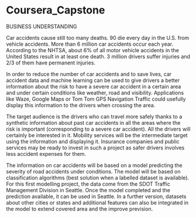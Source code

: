 # Coursera_Capstone

BUSINESS UNDERSTANDING

Car accidents cause still too many deaths. 90 die every day in the U.S. from vehicle accidents. More than 6 million car accidents occur each year. According to the NHTSA, about 6% of all motor vehicle accidents in the United States result in at least one death. 3 million drivers suffer injuries and 2/3 of them have permanent injuries.

In order to reduce the number of car accidents and to save lives, car accident data and machine learning can be used to give drivers a better information about the risk to have a severe car accident in a certain area and under certain conditions like weather, road and visibility. Applications like Waze, Google Maps or Tom Tom GPS Navigation Traffic could usefully display this information to the drivers when crossing the area. 

The target audience is the drivers who can travel more safely thanks to a synthetic information about past car accidents in all the areas where the risk is important (corresponding to a severe car accident). All the drivers will certainly be interested in it. Mobility services will be the intermediate target using the information and displaying it. Insurance companies and public services may be ready to invest in such a project as safer drivers involves less accident expenses for them.

The information on car accidents will be based on a model predicting the severity of road accidents under conditions. The model will be based on classification algorithms (best solution when a labelled dataset is available). For this first modelling project, the data come from the SDOT Traffic Management Division in Seattle. Once the model completed and the prediction available, it can be used in Seattle. In a further version, datasets about other cities or states and additional features can also be integrated in the model to extend covered area and the improve prevision.
